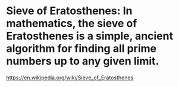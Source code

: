 # Sieve of Eratosthenes: In mathematics, the sieve of Eratosthenes is a simple, ancient algorithm for finding all prime numbers up to any given limit.
https://en.wikipedia.org/wiki/Sieve_of_Eratosthenes
